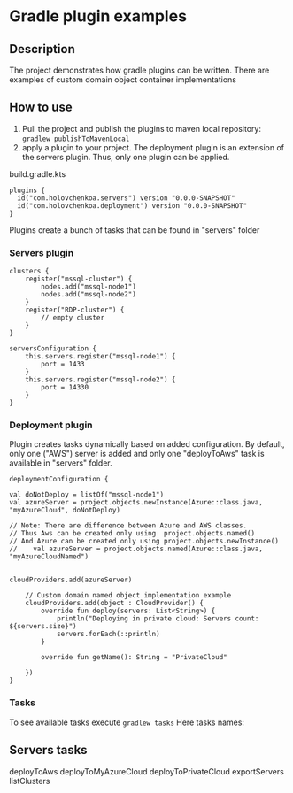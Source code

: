 # Gradle plugin examples

## Description
The project demonstrates how gradle plugins can be written.
There are examples of custom domain object container implementations

## How to use

1. Pull the project and publish the plugins to maven local repository:
``gradlew publishToMavenLocal``
2. apply a plugin to your project. 
The deployment plugin is an extension of the servers plugin. Thus, only one plugin can be applied.

build.gradle.kts
```
plugins {
  id("com.holovchenkoa.servers") version "0.0.0-SNAPSHOT"
  id("com.holovchenkoa.deployment") version "0.0.0-SNAPSHOT"
}
```
Plugins create a bunch of tasks that can be found in "servers" folder

### Servers plugin

```
clusters {
    register("mssql-cluster") {
        nodes.add("mssql-node1")
        nodes.add("mssql-node2")
    }
    register("RDP-cluster") {
        // empty cluster
    }
}

serversConfiguration {
    this.servers.register("mssql-node1") {
        port = 1433
    }
    this.servers.register("mssql-node2") {
        port = 14330
    }
}
```

### Deployment plugin
Plugin creates tasks dynamically based on added configuration.
By default, only one ("AWS") server is added and only one "deployToAws" task is available in "servers" folder.

```
deploymentConfiguration {

val doNotDeploy = listOf("mssql-node1")
val azureServer = project.objects.newInstance(Azure::class.java, "myAzureCloud", doNotDeploy)

// Note: There are difference between Azure and AWS classes. 
// Thus Aws can be created only using  project.objects.named()
// And Azure can be created only using project.objects.newInstance()
//    val azureServer = project.objects.named(Azure::class.java, "myAzureCloudNamed")


cloudProviders.add(azureServer)

    // Custom domain named object implementation example
    cloudProviders.add(object : CloudProvider() {
        override fun deploy(servers: List<String>) {
            println("Deploying in private cloud: Servers count: ${servers.size}")
            servers.forEach(::println)
        }

        override fun getName(): String = "PrivateCloud"

    })
}
```

### Tasks

To see available tasks execute ``gradlew tasks``
Here tasks names:

Servers tasks
-------------
deployToAws
deployToMyAzureCloud
deployToPrivateCloud
exportServers
listClusters